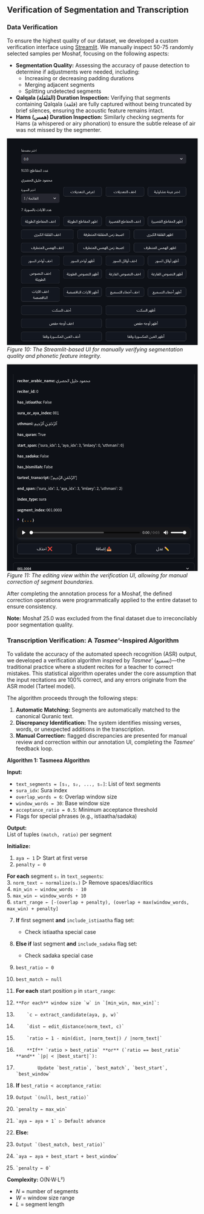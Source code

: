 ## Verification of Segmentation and Transcription  

### Data Verification

To ensure the highest quality of our dataset, we developed a custom verification interface using [Streamlit](https://streamlit.io/). We manually inspect 50-75 randomly selected samples per Moshaf, focusing on the following aspects:

*   **Segmentation Quality:** Assessing the accuracy of pause detection to determine if adjustments were needed, including:
    *   Increasing or decreasing padding durations
    *   Merging adjacent segments
    *   Splitting undetected segments
*   **Qalqala (القلقلة) Duration Inspection:** Verifying that segments containing Qalqala (قلقة) are fully captured without being truncated by brief silences, ensuring the acoustic feature remains intact.
*   **Hams (همس) Duration Inspection:** Similarly checking segments for Hams (a whispered or airy phonation) to ensure the subtle release of air was not missed by the segmenter.

![User interface for data verification](../figures/data_verfication_ui.png)
*Figure 10: The Streamlit-based UI for manually verifying segmentation quality and phonetic feature integrity.*

![Interface for editing segments during the verification process](../figures/data_annotation_ui_editing.png)
*Figure 11: The editing view within the verification UI, allowing for manual correction of segment boundaries.*

After completing the annotation process for a Moshaf, the defined correction operations were programmatically applied to the entire dataset to ensure consistency.

**Note:** Moshaf 25.0 was excluded from the final dataset due to irreconcilably poor segmentation quality.

### Transcription Verification: A *Tasmee'*-Inspired Algorithm

To validate the accuracy of the automated speech recognition (ASR) output, we developed a verification algorithm inspired by *Tasmee'* (تسميع)—the traditional practice where a student recites for a teacher to correct mistakes. This statistical algorithm operates under the core assumption that the input recitations are 100% correct, and any errors originate from the ASR model (Tarteel model).

The algorithm proceeds through the following steps:
1.  **Automatic Matching:** Segments are automatically matched to the canonical Quranic text.
2.  **Discrepancy Identification:** The system identifies missing verses, words, or unexpected additions in the transcription.
3.  **Manual Correction:** flagged discrepancies are presented for manual review and correction within our annotation UI, completing the *Tasmee'* feedback loop.


**Algorithm 1: Tasmeea Algorithm**


**Input:**  
- `text_segments = [s₁, s₂, ..., sₙ]`: List of text segments  
- `sura_idx`: Sura index  
- `overlap_words = 6`: Overlap window size  
- `window_words = 30`: Base window size  
- `acceptance_ratio = 0.5`: Minimum acceptance threshold  
- Flags for special phrases (e.g., istiaatha/sadaka)  

**Output:**  
List of tuples `(match, ratio)` per segment  

**Initialize:**  
1. `aya ← 1` ▷ Start at first verse  
2. `penalty ← 0`  

**For each** segment `sᵢ` in `text_segments`:  
3. `norm_text ← normalize(sᵢ)` ▷ Remove spaces/diacritics  
4. `min_win ← window_words - 10`  
5. `max_win ← window_words + 10`  
6. `start_range ← [-(overlap + penalty), (overlap + max(window_words, max_win) + penalty]`  

7. **If** first segment **and** `include_istiaatha` flag set:  
   - Check istiaatha special case  
8. **Else if** last segment **and** `include_sadaka` flag set:  
   - Check sadaka special case  

9. `best_ratio ← 0`  
10. `best_match ← null`  

11. **For each** start position `p` in `start_range`:  
12.     **For each** window size `w` in `[min_win, max_win]`:  
13.         `c ← extract_candidate(aya, p, w)`  
14.         `dist ← edit_distance(norm_text, c)`  
15.         `ratio ← 1 - min(dist, |norm_text|) / |norm_text|`  
16.         **If** `ratio > best_ratio` **or** (`ratio == best_ratio` **and** `|p| < |best_start|`):  
17.             Update `best_ratio`, `best_match`, `best_start`, `best_window`  

18. **If** `best_ratio < acceptance_ratio`:  
19.     Output `(null, best_ratio)`  
20.     `penalty ← max_win`  
21.     `aya ← aya + 1` ▷ Default advance  
22. **Else:**  
23.     Output `(best_match, best_ratio)`  
24.     `aya ← aya + best_start + best_window`  
25.     `penalty ← 0`  

**Complexity:** O(N·W·L²)  
- *N* = number of segments  
- *W* = window size range  
- *L* = segment length  

